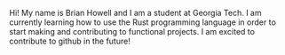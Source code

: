 Hi! My name is Brian Howell and I am a student at Georgia Tech.
I am currently learning how to use the Rust programming language in order to start making and contributing to functional projects.
I am excited to contribute to github in the future!
